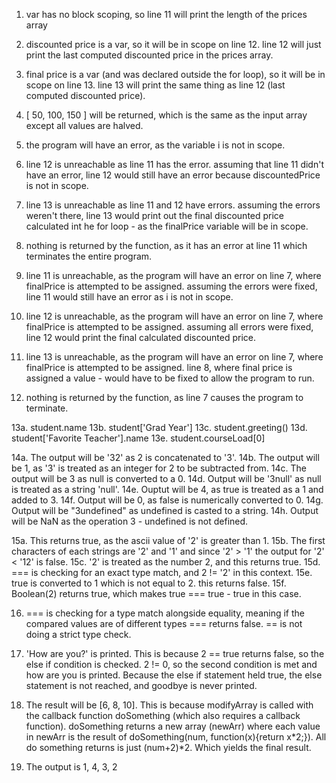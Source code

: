 1. var has no block scoping, so line 11 will print the length of the prices array
2. discounted price is a var, so it will be in scope on line 12. line 12 will just print the last computed discounted price in the prices array.
3. final price is a var (and was declared outside the for loop), so it will be in scope on line 13. line 13 will print the same thing as line 12 (last computed discounted price).
4. [ 50, 100, 150 ] will be returned, which is the same as the input array except all values are halved.

5. the program will have an error, as the variable i is not in scope.
6. line 12 is unreachable as line 11 has the error. assuming that line 11 didn't have an error, line 12 would still have an error because discountedPrice is not in scope.
7. line 13 is unreachable as line 11 and 12 have errors. assuming the errors weren't there, line 13 would print out the final discounted price calculated int he for loop - as the finalPrice variable will be in scope.
8. nothing is returned by the function, as it has an error at line 11 which terminates the entire program.

9. line 11 is unreachable, as the program will have an error on line 7, where finalPrice is attempted to be assigned. assuming the errors were fixed, line 11 would still have an error as i is not in scope.
10. line 12 is unreachable, as the program will have an error on line 7, where finalPrice is attempted to be assigned. assuming all errors were fixed, line 12 would print the final calculated discounted price.
11. line 13 is unreachable, as the program will have an error on line 7, where finalPrice is attempted to be assigned. line 8, where final price is assigned a value - would have to be fixed to allow the program to run.
12. nothing is returned by the function, as line 7 causes the program to terminate.

13a. student.name
13b. student['Grad Year']
13c. student.greeting()
13d. student['Favorite Teacher'].name
13e. student.courseLoad[0]

14a. The output will be '32' as 2 is concatenated to '3'.
14b. The output will be 1, as '3' is treated as an integer for 2 to be subtracted from.
14c. The output will be 3 as null is converted to a 0.
14d. Output will be '3null' as null  is treated as a string 'null'.
14e. Ouptut will be 4, as true is treated as a 1 and added to 3.
14f. Output will be 0, as false is numerically converted to 0.
14g. Output will be "3undefined" as undefined is casted to a string.
14h. Output will be NaN as the operation 3 - undefined is not defined.

15a. This returns true, as the ascii value of '2' is greater than 1.
15b. The first characters of each strings are '2' and '1' and since '2' > '1' the output for '2' < '12' is false.
15c. '2' is treated as the number 2, and this returns true.
15d. === is checking for an exact type match, and 2 != '2' in this context.
15e. true is converted to 1 which is not equal to 2. this returns false.
15f. Boolean(2) returns true, which makes true === true - true in this case.

16. === is checking for a type match alongside equality, meaning if the compared values are of different types === returns false. == is not doing a strict type check.

17. 'How are you?' is printed. This is because 2 == true returns false, so the else if condition is checked. 2 != 0, so the second condition is met and how are you is printed. Because the else if statement held true, the else statement is not reached, and goodbye is never printed.

19. The result will be [6, 8, 10]. This is because modifyArray is called with the callback function doSomething (which also requires a callback function). doSomething returns a new array (newArr) where each value in newArr is the result of doSomething(num, function(x){return x*2;}). All do something returns is just (num+2)*2. Which yields the final result.

21. The output is 1, 4, 3, 2